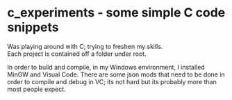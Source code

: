 # c_experiments - some simple C code snippets

Was playing around with C; trying to freshen my skills.  
Each project is contained off a folder under root.  

In order to build and compile, in my Windows environment,  I installed MinGW and Visual Code.
There are some json mods that need to be done in order to compile and debug in VC; its not hard but its probably more than most people expect.


